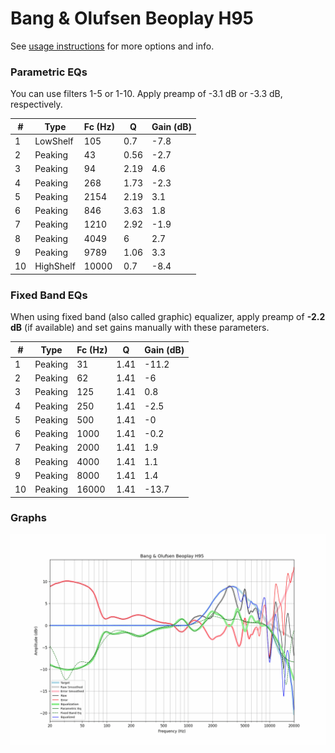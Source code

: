 # Bang & Olufsen Beoplay H95
See [usage instructions](https://github.com/jaakkopasanen/AutoEq#usage) for more options and info.

### Parametric EQs
You can use filters 1-5 or 1-10. Apply preamp of -3.1 dB or -3.3 dB, respectively.

|   # | Type      |   Fc (Hz) |    Q |   Gain (dB) |
|-----|-----------|-----------|------|-------------|
|   1 | LowShelf  |       105 | 0.7  |        -7.8 |
|   2 | Peaking   |        43 | 0.56 |        -2.7 |
|   3 | Peaking   |        94 | 2.19 |         4.6 |
|   4 | Peaking   |       268 | 1.73 |        -2.3 |
|   5 | Peaking   |      2154 | 2.19 |         3.1 |
|   6 | Peaking   |       846 | 3.63 |         1.8 |
|   7 | Peaking   |      1210 | 2.92 |        -1.9 |
|   8 | Peaking   |      4049 | 6    |         2.7 |
|   9 | Peaking   |      9789 | 1.06 |         3.3 |
|  10 | HighShelf |     10000 | 0.7  |        -8.4 |

### Fixed Band EQs
When using fixed band (also called graphic) equalizer, apply preamp of **-2.2 dB** (if available) and set gains manually with these parameters.

|   # | Type    |   Fc (Hz) |    Q |   Gain (dB) |
|-----|---------|-----------|------|-------------|
|   1 | Peaking |        31 | 1.41 |       -11.2 |
|   2 | Peaking |        62 | 1.41 |        -6   |
|   3 | Peaking |       125 | 1.41 |         0.8 |
|   4 | Peaking |       250 | 1.41 |        -2.5 |
|   5 | Peaking |       500 | 1.41 |        -0   |
|   6 | Peaking |      1000 | 1.41 |        -0.2 |
|   7 | Peaking |      2000 | 1.41 |         1.9 |
|   8 | Peaking |      4000 | 1.41 |         1.1 |
|   9 | Peaking |      8000 | 1.41 |         1.4 |
|  10 | Peaking |     16000 | 1.41 |       -13.7 |

### Graphs
![](./Bang%20&%20Olufsen%20Beoplay%20H95.png)
